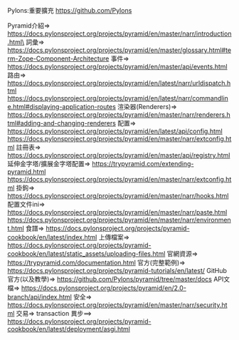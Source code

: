 Pylons:重要擴充
    https://github.com/Pylons

Pyramid介紹=>
    https://docs.pylonsproject.org/projects/pyramid/en/master/narr/introduction.html\
詞彙=>
    https://docs.pylonsproject.org/projects/pyramid/en/master/glossary.html#term-Zope-Component-Architecture
事件=>
    https://docs.pylonsproject.org/projects/pyramid/en/master/api/events.html
路由=>
    https://docs.pylonsproject.org/projects/pyramid/en/latest/narr/urldispatch.html
    https://docs.pylonsproject.org/projects/pyramid/en/latest/narr/commandline.html#displaying-application-routes
渲染器(Renderers)=>
    https://docs.pylonsproject.org/projects/pyramid/en/master/narr/renderers.html#adding-and-changing-renderers
配置=>
    https://docs.pylonsproject.org/projects/pyramid/en/latest/api/config.html
    https://docs.pylonsproject.org/projects/pyramid/en/master/narr/extconfig.html
註冊表=>
    https://docs.pylonsproject.org/projects/pyramid/en/master/api/registry.html
延伸金字塔/擴展金字塔配置=>
    https://trypyramid.com/extending-pyramid.html
    https://docs.pylonsproject.org/projects/pyramid/en/master/narr/extconfig.html
掛鉤=>
    https://docs.pylonsproject.org/projects/pyramid/en/master/narr/hooks.html
配置文件ini=>
    https://docs.pylonsproject.org/projects/pyramid/en/master/narr/paste.html
    https://docs.pylonsproject.org/projects/pyramid/en/master/narr/environment.html
食譜=>
    https://docs.pylonsproject.org/projects/pyramid-cookbook/en/latest/index.html
上傳檔案=>
    https://docs.pylonsproject.org/projects/pyramid-cookbook/en/latest/static_assets/uploading-files.html
官網資源=>
    https://trypyramid.com/documentation.html
官方(完整範例)=>
    https://docs.pylonsproject.org/projects/pyramid-tutorials/en/latest/
GitHub官方(以及教學)=>
    https://github.com/Pylons/pyramid/tree/master/docs
API文檔=>
    https://docs.pylonsproject.org/projects/pyramid/en/2.0-branch/api/index.html
安全=>
    https://docs.pylonsproject.org/projects/pyramid/en/master/narr/security.html
交易=>
    transaction
異步==>
https://docs.pylonsproject.org/projects/pyramid-cookbook/en/latest/deployment/asgi.html